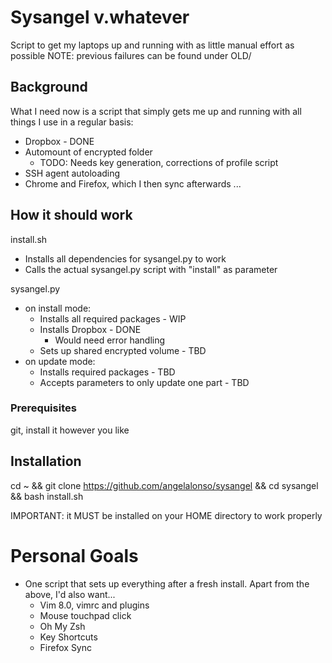 # Sysangel v.whatever

Script to get my laptops up and running with as little manual effort as possible
NOTE: previous failures can be found under OLD/

## Background

What I need now is a script that simply gets me up and running with all things I use in a regular basis:
- Dropbox - DONE
- Automount of encrypted folder
  -  TODO: Needs key generation, corrections of profile script
- SSH agent autoloading
- Chrome and Firefox, which I then sync afterwards
...

## How it should work

install.sh
- Installs all dependencies for sysangel.py to work
- Calls the actual sysangel.py script with "install" as parameter

sysangel.py
- on install mode:
  - Installs all required packages - WIP
  - Installs Dropbox - DONE
    - Would need error handling
  - Sets up shared encrypted volume - TBD
- on update mode:
  - Installs required packages - TBD
  - Accepts parameters to only update one part - TBD

### Prerequisites

git, install it however you like


## Installation

cd ~ && git clone https://github.com/angelalonso/sysangel && cd sysangel && bash install.sh

IMPORTANT: it MUST be installed on your HOME directory to work properly


# Personal Goals

- One script that sets up everything after a fresh install. Apart from the above, I'd also want...
  - Vim 8.0, vimrc and plugins
  - Mouse touchpad click
  - Oh My Zsh
  - Key Shortcuts
  - Firefox Sync

